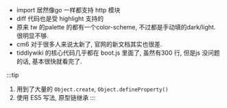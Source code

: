 * import 居然像go 一样都支持 http 模块
* diff 代码也是受 highlight 支持的
* 原来 tw 的palette 的都有一个color-scheme, 不过都是手动填的dark/light. 很明显不够.
* cm6 对于很多人来说太新了, 官网的新文档其实也很差.
* tiddlywiki 的核心代码几乎都在 boot.js 里面了, 虽然有300 行, 但是js 没问题的话, 基本很快就看完了.

:::tip
1. 用到了大量的 `Object.create`, `Object.defineProperty()`
2. 使用 ES5 写法, 原型链继承 
:::